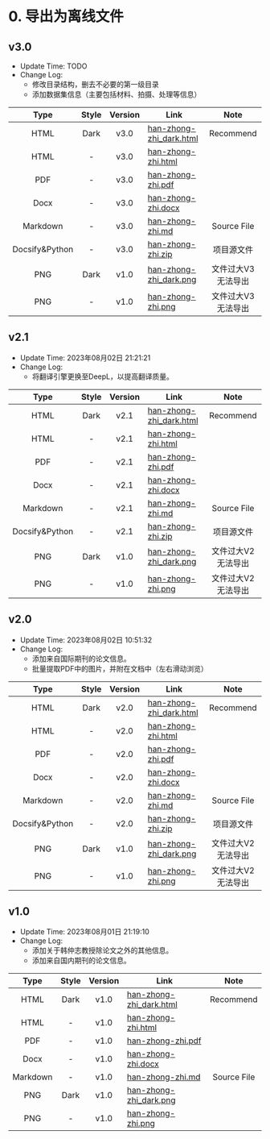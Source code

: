 # 0. 导出为离线文件

<!-- tabs:start -->

## **v3.0**

- Update Time: TODO
- Change Log:
    - 修改目录结构，删去不必要的第一级目录
    - 添加数据集信息（主要包括材料、拍摄、处理等信息）

|      Type      | Style | Version | Link                                                                                                              |    Note     |
|:--------------:|:-----:|:-------:|-------------------------------------------------------------------------------------------------------------------|:-----------:|
|      HTML      | Dark  |  v3.0   | [han-zhong-zhi_dark.html](https://doc.coderjiang.com/whut/han-zhong-zhi-report/export/v3/han-zhong-zhi_dark.html) |  Recommend  |
|      HTML      |   -   |  v3.0   | [han-zhong-zhi.html](https://doc.coderjiang.com/whut/han-zhong-zhi-report/export/v3/han-zhong-zhi.html)           |             |
|      PDF       |   -   |  v3.0   | [han-zhong-zhi.pdf](https://doc.coderjiang.com/whut/han-zhong-zhi-report/export/v3/han-zhong-zhi.pdf)             |             |
|      Docx      |   -   |  v3.0   | [han-zhong-zhi.docx](https://doc.coderjiang.com/whut/han-zhong-zhi-report/export/v3/han-zhong-zhi.docx)           |             |
|    Markdown    |   -   |  v3.0   | [han-zhong-zhi.md](https://doc.coderjiang.com/whut/han-zhong-zhi-report/export/v3/han-zhong-zhi.md)               | Source File |
| Docsify&Python |   -   |  v3.0   | [han-zhong-zhi.zip](https://doc.coderjiang.com/whut/han-zhong-zhi-report/export/v3/han-zhong-zhi.zip)             |    项目源文件    |
|      PNG       | Dark  |  v1.0   | [han-zhong-zhi_dark.png](https://doc.coderjiang.com/whut/han-zhong-zhi-report/export/v1/han-zhong-zhi_dark.png)   | 文件过大V3无法导出  |
|      PNG       |   -   |  v1.0   | [han-zhong-zhi.png](https://doc.coderjiang.com/whut/han-zhong-zhi-report/export/v1/han-zhong-zhi.png)             | 文件过大V3无法导出  |

## **v2.1**

- Update Time: 2023年08月02日 21:21:21
- Change Log:
    - 将翻译引擎更换至DeepL，以提高翻译质量。

|      Type      | Style | Version | Link                                                                                                                |    Note     |
|:--------------:|:-----:|:-------:|---------------------------------------------------------------------------------------------------------------------|:-----------:|
|      HTML      | Dark  |  v2.1   | [han-zhong-zhi_dark.html](https://doc.coderjiang.com/whut/han-zhong-zhi-report/export/v2_1/han-zhong-zhi_dark.html) |  Recommend  |
|      HTML      |   -   |  v2.1   | [han-zhong-zhi.html](https://doc.coderjiang.com/whut/han-zhong-zhi-report/export/v2_1/han-zhong-zhi.html)           |             |
|      PDF       |   -   |  v2.1   | [han-zhong-zhi.pdf](https://doc.coderjiang.com/whut/han-zhong-zhi-report/export/v2_1/han-zhong-zhi.pdf)             |             |
|      Docx      |   -   |  v2.1   | [han-zhong-zhi.docx](https://doc.coderjiang.com/whut/han-zhong-zhi-report/export/v2_1/han-zhong-zhi.docx)           |             |
|    Markdown    |   -   |  v2.1   | [han-zhong-zhi.md](https://doc.coderjiang.com/whut/han-zhong-zhi-report/export/v2_1/han-zhong-zhi.md)               | Source File |
| Docsify&Python |   -   |  v2.1   | [han-zhong-zhi.zip](https://doc.coderjiang.com/whut/han-zhong-zhi-report/export/v2_1/han-zhong-zhi.zip)             |    项目源文件    |
|      PNG       | Dark  |  v1.0   | [han-zhong-zhi_dark.png](https://doc.coderjiang.com/whut/han-zhong-zhi-report/export/v1/han-zhong-zhi_dark.png)     | 文件过大V2无法导出  |
|      PNG       |   -   |  v1.0   | [han-zhong-zhi.png](https://doc.coderjiang.com/whut/han-zhong-zhi-report/export/v1/han-zhong-zhi.png)               | 文件过大V2无法导出  |

## **v2.0**

- Update Time: 2023年08月02日 10:51:32
- Change Log:
    - 添加来自国际期刊的论文信息。
    - 批量提取PDF中的图片，并附在文档中（左右滑动浏览）

|      Type      | Style | Version | Link                                                                                                              |    Note     |
|:--------------:|:-----:|:-------:|-------------------------------------------------------------------------------------------------------------------|:-----------:|
|      HTML      | Dark  |  v2.0   | [han-zhong-zhi_dark.html](https://doc.coderjiang.com/whut/han-zhong-zhi-report/export/v2/han-zhong-zhi_dark.html) |  Recommend  |
|      HTML      |   -   |  v2.0   | [han-zhong-zhi.html](https://doc.coderjiang.com/whut/han-zhong-zhi-report/export/v2/han-zhong-zhi.html)           |             |
|      PDF       |   -   |  v2.0   | [han-zhong-zhi.pdf](https://doc.coderjiang.com/whut/han-zhong-zhi-report/export/v2/han-zhong-zhi.pdf)             |             |
|      Docx      |   -   |  v2.0   | [han-zhong-zhi.docx](https://doc.coderjiang.com/whut/han-zhong-zhi-report/export/v2/han-zhong-zhi.docx)           |             |
|    Markdown    |   -   |  v2.0   | [han-zhong-zhi.md](https://doc.coderjiang.com/whut/han-zhong-zhi-report/export/v2/han-zhong-zhi.md)               | Source File |
| Docsify&Python |   -   |  v2.0   | [han-zhong-zhi.zip](https://doc.coderjiang.com/whut/han-zhong-zhi-report/export/v2/han-zhong-zhi.zip)             |    项目源文件    |
|      PNG       | Dark  |  v1.0   | [han-zhong-zhi_dark.png](https://doc.coderjiang.com/whut/han-zhong-zhi-report/export/v1/han-zhong-zhi_dark.png)   | 文件过大V2无法导出  |
|      PNG       |   -   |  v1.0   | [han-zhong-zhi.png](https://doc.coderjiang.com/whut/han-zhong-zhi-report/export/v1/han-zhong-zhi.png)             | 文件过大V2无法导出  |

## **v1.0**

- Update Time: 2023年08月01日 21:19:10
- Change Log:
    - 添加关于韩仲志教授除论文之外的其他信息。
    - 添加来自国内期刊的论文信息。

|   Type   | Style | Version | Link                                                                                                              |    Note     |
|:--------:|:-----:|:-------:|-------------------------------------------------------------------------------------------------------------------|:-----------:|
|   HTML   | Dark  |  v1.0   | [han-zhong-zhi_dark.html](https://doc.coderjiang.com/whut/han-zhong-zhi-report/export/v1/han-zhong-zhi_dark.html) |  Recommend  |
|   HTML   |   -   |  v1.0   | [han-zhong-zhi.html](https://doc.coderjiang.com/whut/han-zhong-zhi-report/export/v1/han-zhong-zhi.html)           |             |
|   PDF    |   -   |  v1.0   | [han-zhong-zhi.pdf](https://doc.coderjiang.com/whut/han-zhong-zhi-report/export/v1/han-zhong-zhi.pdf)             |             |
|   Docx   |   -   |  v1.0   | [han-zhong-zhi.docx](https://doc.coderjiang.com/whut/han-zhong-zhi-report/export/v1/han-zhong-zhi.docx)           |             |
| Markdown |   -   |  v1.0   | [han-zhong-zhi.md](https://doc.coderjiang.com/whut/han-zhong-zhi-report/export/v1/han-zhong-zhi.md)               | Source File |
|   PNG    | Dark  |  v1.0   | [han-zhong-zhi_dark.png](https://doc.coderjiang.com/whut/han-zhong-zhi-report/export/v1/han-zhong-zhi_dark.png)   |             |
|   PNG    |   -   |  v1.0   | [han-zhong-zhi.png](https://doc.coderjiang.com/whut/han-zhong-zhi-report/export/v1/han-zhong-zhi.png)             |             |

<!-- tabs:end -->